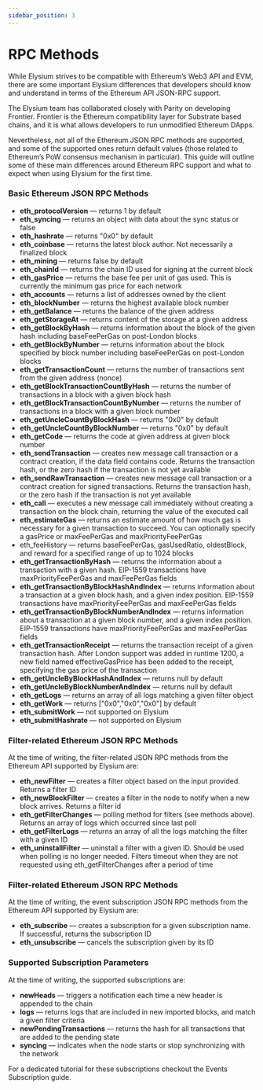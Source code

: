 ```yaml
---
sidebar_position: 3
---
```


# RPC Methods

While Elysium strives to be compatible with Ethereum’s Web3 API and EVM, there are some important Elysium differences
that developers should know and understand in terms of the Ethereum API JSON-RPC support.

The Elysium team has collaborated closely with Parity on developing Frontier. Frontier is the Ethereum compatibility
layer for Substrate based chains, and it is what allows developers to run unmodified Ethereum DApps.

Nevertheless, not all of the Ethereum JSON RPC methods are supported, and some of the supported ones return default
values (those related to Ethereum’s PoW consensus mechanism in particular). This guide will outline some of these main
differences around Ethereum RPC support and what to expect when using Elysium for the first time.

### Basic Ethereum JSON RPC Methods

- **eth_protocolVersion** — returns 1 by default
- **eth_syncing** — returns an object with data about the sync status or false
- **eth_hashrate** — returns "0x0" by default
- **eth_coinbase** — returns the latest block author. Not necessarily a finalized block
- **eth_mining** — returns false by default
- **eth_chainId** — returns the chain ID used for signing at the current block
- **eth_gasPrice** — returns the base fee per unit of gas used. This is currently the minimum gas price for each network
- **eth_accounts** — returns a list of addresses owned by the client
- **eth_blockNumber** — returns the highest available block number
- **eth_getBalance** — returns the balance of the given address
- **eth_getStorageAt** — returns content of the storage at a given address
- **eth_getBlockByHash** — returns information about the block of the given hash including baseFeePerGas on post-London
  blocks
- **eth_getBlockByNumber** — returns information about the block specified by block number including baseFeePerGas on
  post-London blocks
- **eth_getTransactionCount** — returns the number of transactions sent from the given address (nonce)
- **eth_getBlockTransactionCountByHash** — returns the number of transactions in a block with a given block hash
- **eth_getBlockTransactionCountByNumber** — returns the number of transactions in a block with a given block number
- **eth_getUncleCountByBlockHash** — returns "0x0" by default
- **eth_getUncleCountByBlockNumber** — returns "0x0" by default
- **eth_getCode** — returns the code at given address at given block number
- **eth_sendTransaction** — creates new message call transaction or a contract creation, if the data field contains
  code.
  Returns the transaction hash, or the zero hash if the transaction is not yet available
- **eth_sendRawTransaction** — creates new message call transaction or a contract creation for signed transactions.
  Returns
  the transaction hash, or the zero hash if the transaction is not yet available
- **eth_call** — executes a new message call immediately without creating a transaction on the block chain, returning
  the
  value of the executed call
- **eth_estimateGas** — returns an estimate amount of how much gas is necessary for a given transaction to succeed. You
  can
  optionally specify a gasPrice or maxFeePerGas and maxPriorityFeePerGas
- eth_feeHistory — returns baseFeePerGas, gasUsedRatio, oldestBlock, and reward for a specified range of up to 1024
  blocks
- **eth_getTransactionByHash** — returns the information about a transaction with a given hash. EIP-1559 transactions
  have
  maxPriorityFeePerGas and maxFeePerGas fields
- **eth_getTransactionByBlockHashAndIndex** — returns information about a transaction at a given block hash, and a given
  index
  position. EIP-1559 transactions have maxPriorityFeePerGas and maxFeePerGas fields
- **eth_getTransactionByBlockNumberAndIndex** — returns information about a transaction at a given block number, and a
  given
  index position. EIP-1559 transactions have maxPriorityFeePerGas and maxFeePerGas fields
- **eth_getTransactionReceipt** — returns the transaction receipt of a given transaction hash. After London support was
  added
  in runtime 1200, a new field named effectiveGasPrice has been added to the receipt, specifying the gas price of the
  transaction
- **eth_getUncleByBlockHashAndIndex** — returns null by default
- **eth_getUncleByBlockNumberAndIndex** — returns null by default
- **eth_getLogs** — returns an array of all logs matching a given filter object
- **eth_getWork** — returns ["0x0","0x0","0x0"] by default
- **eth_submitWork** — not supported on Elysium
- **eth_submitHashrate** — not supported on Elysium

### Filter-related Ethereum JSON RPC Methods

At the time of writing, the filter-related JSON RPC methods from the Ethereum API supported by Elysium are:

- **eth_newFilter** — creates a filter object based on the input provided. Returns a filter ID
- **eth_newBlockFilter** — creates a filter in the node to notify when a new block arrives. Returns a filter id
- **eth_getFilterChanges** — polling method for filters (see methods above). Returns an array of logs which occurred
  since
  last poll
- **eth_getFilterLogs** — returns an array of all the logs matching the filter with a given ID
- **eth_uninstallFilter** — uninstall a filter with a given ID. Should be used when polling is no longer needed. Filters
  timeout when they are not requested using eth_getFilterChanges after a period of time

### Filter-related Ethereum JSON RPC Methods

At the time of writing, the event subscription JSON RPC methods from the Ethereum API supported by Elysium are:

- **eth_subscribe** — creates a subscription for a given subscription name. If successful, returns the subscription ID
- **eth_unsubscribe** — cancels the subscription given by its ID

### Supported Subscription Parameters

At the time of writing, the supported subscriptions are:

- **newHeads** — triggers a notification each time a new header is appended to the chain
- **logs** — returns logs that are included in new imported blocks, and match a given filter criteria
- **newPendingTransactions** — returns the hash for all transactions that are added to the pending state
- **syncing** — indicates when the node starts or stop synchronizing with the network

For a dedicated tutorial for these subscriptions checkout the Events Subscription guide.